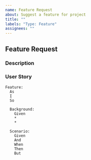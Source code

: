 ```yaml
---
name: Feature Request
about: Suggest a feature for project
title: ""
labels: "Type: Feature"
assignees: ""
---
```

## Feature Request

### Description

### User Story

```gherkin
Feature: 
  As 
  I 
  So 

  Background:
    Given 
    * 
    * 

  Scenario: 
    Given 
    And 
    When 
    Then 
    But 
```
